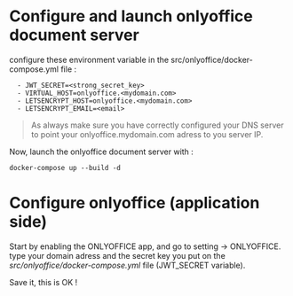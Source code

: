 # Configure and launch onlyoffice document server

configure these environment variable in the src/onlyoffice/docker-compose.yml file :

      - JWT_SECRET=<strong_secret_key>
      - VIRTUAL_HOST=onlyoffice.<mydomain.com>
      - LETSENCRYPT_HOST=onlyoffice.<mydomain.com>
      - LETSENCRYPT_EMAIL=<email>
 
> As always make sure you have correctly configured your DNS server to point your onlyoffice.mydomain.com adress to you server IP.

Now, launch the onlyoffice document server with : 

    docker-compose up --build -d
    
# Configure onlyoffice (application side)

Start by enabling the ONLYOFFICE app, and go to setting -> ONLYOFFICE.
type your domain adress and the secret key you put on the *src/onlyoffice/docker-compose.yml* file (JWT_SECRET variable).

Save it, this is OK !
